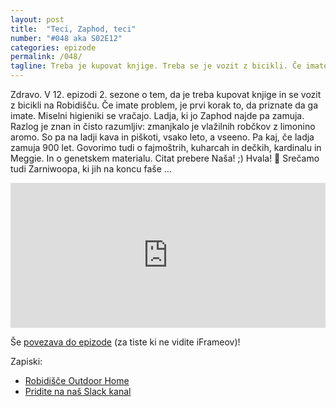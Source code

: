 ```yaml
---
layout: post
title:  "Teci, Zaphod, teci"
number: "#048 aka S02E12"
categories: epizode
permalink: /048/
tagline: Treba je kupovat knjige. Treba se je vozit z bicikli. Če imate problem, je prvi korak to, da priznate da ga imate. Ladja, ki jo Zaphod najde pa zamuja. Citat prebere Naša! ;) 
---
```


Zdravo. V 12. epizodi 2. sezone o tem, da je treba kupovat knjige in se vozit z bicikli na Robidišču. Če imate problem, je prvi korak to, da priznate da ga imate. Miselni higieniki se vračajo. Ladja, ki jo Zaphod najde pa zamuja. Razlog je znan in čisto razumljiv: zmanjkalo je vlažilnih robčkov z limonino aromo. So pa na ladji kava in piškoti, vsako leto, a vseeno. Pa kaj, če ladja zamuja 900 let. Govorimo tudi o fajmoštrih, kuharcah in dečkih, kardinalu in Meggie. In o genetskem materialu. Citat prebere Naša! ;) Hvala! 🙏 Srečamo tudi Zarniwoopa, ki jih na koncu faše ... 

<iframe src="https://open.spotify.com/embed-podcast/episode/2sQPGeOxzM6fxuFeLhrllc" width="100%" height="232" frameborder="0" allowtransparency="true" allow="encrypted-media"></iframe>

Še [povezava do epizode](https://apple.co/3vlbz8c) (za tiste ki ne vidite iFrameov)!

Zapiski:
- [Robidišče Outdoor Home](https://sl.arbischa.si/)
- [Pridite na naš Slack kanal](https://bit.ly/opr-slack) 

